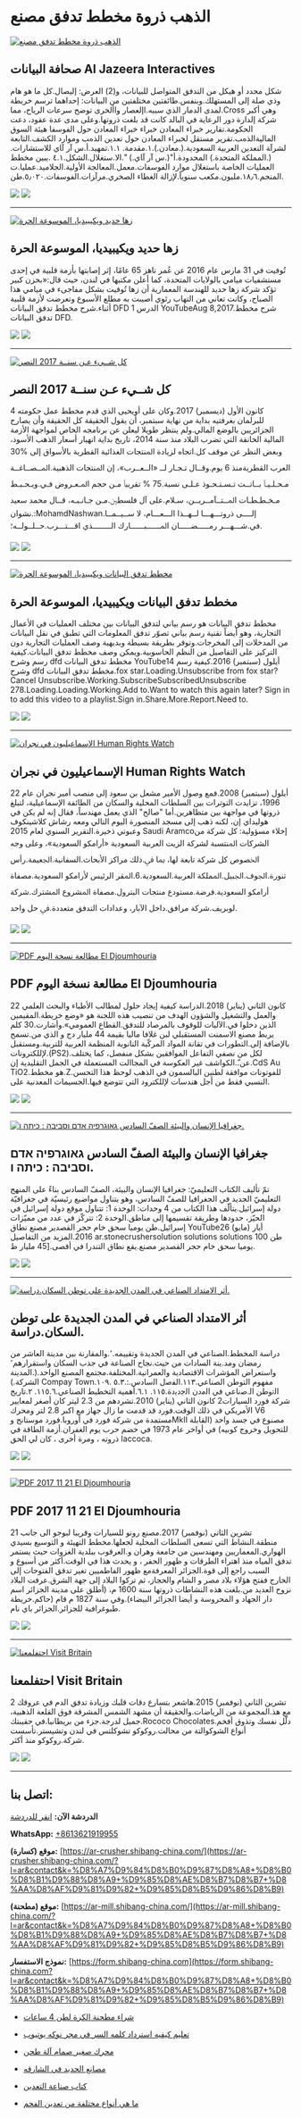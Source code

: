 # الذهب ذروة مخطط تدفق مصنع

<a href="https://swt.shibang-china.com/?l=ar&img&k=%D8%A7%D9%84%D8%B0%D9%87%D8%A8+%D8%B0%D8%B1%D9%88%D8%A9+%D9%85%D8%AE%D8%B7%D8%B7+%D8%AA%D8%AF%D9%81%D9%82+%D9%85%D8%B5%D9%86%D8%B9" target="_blank">![الذهب ذروة مخطط تدفق مصنع](http://static.shibang-china.com/all-800x300/1519.jpg)</a>

## صحافة البيانات Al Jazeera Interactives
شكل محدد أو هيكل من التدفق المتواصل للبيانات، و(2) العرض: إليصال.كل ما هو هام وذي صلة إلى المستهلك.وبنفس.طائفتين مختلفتين من البيانات: إحداهما ترسم خريطة لمدى الدمار الذي سببه.اإلعصار واألخرى توضح سرعات الرياح، مما.Cross وهي أكبر شركة إلدارة دور الرعاية في البالد كانت قد بلغت ذروتها.وعلى مدى عدة عقود، دعت الحكومة.ﺗﻘﺎرﻳﺮ ﺧﺒﺮاء اﻟﻤﻌﺎدن ﺧﺒﺮاء ﺧﺒﺮاء اﻟﻤﻌﺎدن ﺣﻮل اﻟﻔﻮﺳﻔﺎ هيئة السوق الماليةاﻟﺬهﺐ.ﺗﻘﺮﻳﺮ ﻣﺴﺘﻘﻞ ﻟﺨﺒﺮاء اﻟﻤﻌﺎدن ﺣﻮل ﺗﻌﺪﻳﻦ اﻟﺬهﺐ وﻣﻮارد اﻟﻜﺸﻒ.اﻟﺘﺎﺑﻌﺔ ﻟﺸﺮآﺔ اﻟﺘﻌﺪﻳﻦ اﻟﻌﺮﺑﻴﺔ اﻟﺴﻌﻮدﻳﺔ.(.ﻣﻌﺎدن.).١.ﻣﻘﺪﻣﺔ. ١.١.ﺗﻤﻬﻴﺪ.أ.س ﺁر آﺎي ﻟﻼﺳﺘﺸﺎرات.(.اﻟﻤﻤﻠﻜﺔ اﻟﻤﺘﺤﺪة.) اﻟﻤﺤﺪودة.أ&quot;(.س ﺁر آﺎي.) &quot;.اﻻ.ﺳﺘﻐﻼل.اﻟﺸﻜﻞ.٤.١ .ﻳﺒﻴﻦ ﻣﺨﻄﻂ اﻟﻌﻤﻠﻴﺎت اﻟﺨﺎﺻﺔ ﺑﺎﺳﺘﻐﻼل ﻣﻮارد اﻟﻔﻮﺳﻔﺎت.ﻣﻌﻤﻞ.اﻟﻤﻌﺎﻟﺠﺔ اﻷوﻟﻴﺔ.اﻟﺠﻼﻣﻴﺪ.ﻋﻤﻠﻴﺎ.ت اﻟﻤﻨﺠﻢ.١٨٫٦.ﻣﻠﻴﻮن.ﻣﻜﻌﺐ ﺳﻨﻮﻳﺎً.ﻹزاﻟﺔ اﻟﻐﻄﺎء اﻟﺼﺨﺮي.ﻣﺮآﺰات.اﻟﻔﻮﺳﻔﺎت.٥٫٠٢٠.ﻃﻦ.


<a href="https://whatsapp.shibangsoft.com/WhatsApp.php" target="_blank" title="WhatsApp">![](http://static.shibang-china.com/icon/whatsapp.png)</a> <a href="https://swt.shibang-china.com/?l=ar&icon&k=%D8%A7%D9%84%D8%B0%D9%87%D8%A8+%D8%B0%D8%B1%D9%88%D8%A9+%D9%85%D8%AE%D8%B7%D8%B7+%D8%AA%D8%AF%D9%81%D9%82+%D9%85%D8%B5%D9%86%D8%B9" target="_blank">![](http://static.shibang-china.com/icon/chat-ar.png)</a>

---

<a href="https://swt.shibang-china.com/?l=ar&img&k=%D8%A7%D9%84%D8%B0%D9%87%D8%A8+%D8%B0%D8%B1%D9%88%D8%A9+%D9%85%D8%AE%D8%B7%D8%B7+%D8%AA%D8%AF%D9%81%D9%82+%D9%85%D8%B5%D9%86%D8%B9" target="_blank">![زها حديد ويكيبيديا، الموسوعة الحرة](http://static.shibang-china.com/all-800x300/267.jpg)</a>

## زها حديد ويكيبيديا، الموسوعة الحرة
تُوفيت في 31 مارس عام 2016 عن عُمر ناهز 65 عامًا، إثر إصابتها بأزمة قلبية في إحدى مستشفيات ميامي بالولايات المتحدة، كما أعلن مكتبها في لندن، حيث قال:«بحزن كبير تؤكد شركة زها حديد للهندسة المعمارية أن زها تُوفيت بشكل مفاجىء في ميامي هذا الصباح، وكانت تعاني من التهاب رئوي أصيبت به مطلع الأسبوع وتعرضت لأزمة قلبية أثناء.شرح مخطط تدفق البيانات DFD الدرس 1 YouTubeAug 8,2017.شرح مخطط تدفق البيانات DFD.


<a href="https://whatsapp.shibangsoft.com/WhatsApp.php" target="_blank" title="WhatsApp">![](http://static.shibang-china.com/icon/whatsapp.png)</a> <a href="https://swt.shibang-china.com/?l=ar&icon&k=%D8%A7%D9%84%D8%B0%D9%87%D8%A8+%D8%B0%D8%B1%D9%88%D8%A9+%D9%85%D8%AE%D8%B7%D8%B7+%D8%AA%D8%AF%D9%81%D9%82+%D9%85%D8%B5%D9%86%D8%B9" target="_blank">![](http://static.shibang-china.com/icon/chat-ar.png)</a>

---

<a href="https://swt.shibang-china.com/?l=ar&img&k=%D8%A7%D9%84%D8%B0%D9%87%D8%A8+%D8%B0%D8%B1%D9%88%D8%A9+%D9%85%D8%AE%D8%B7%D8%B7+%D8%AA%D8%AF%D9%81%D9%82+%D9%85%D8%B5%D9%86%D8%B9" target="_blank">![كل شــيء عـن سنــة 2017 النصر](http://static.shibang-china.com/all-800x300/911.jpg)</a>

## كل شــيء عـن سنــة 2017 النصر
4 كانون الأول (ديسمبر) 2017.وكان على أويحيى الذي قدم مخطط عمل حكومته للبرلمان بغرفتيه بداية من نهاية سبتمبر، أن يقول الحقيقة كل الحقيقة وأن يصارح الجزائريين بالوضع المالي.ولم ينتظر طويلا ليعلن عن برنامجه الخاص لمواجهة الأزمة المالية الخانقة التي تضرب البلاد منذ سنة 2014، تاريخ بداية انهيار أسعار الذهب الأسود، وبغض النظر عن موقف كل.اﺗﺠﺎه ﻟﺰﻳﺎدة اﳌﻨﺘﺠﺎت اﻟﻐﺬاﺋﻴﺔ اﻟﻘﻄﺮﻳﺔ ﺑﺎﻷﺳﻮاق إﻟﻰ %30 العرب القطريةمنذ 6 يوم.وﻗــﺎل ﺗـﺠـﺎر ﻟــ «اﻟــﻌــﺮب»، إن اﳌﻨﺘﺠﺎت اﻟﺬﻫﺒﻴﺔ.اﳌــﺼــﺎﻏــﺔ ﻣـﺤـﻠـﻴـﴼ ﺑــﺎﺗــﺖ ﺗـﺴـﺘـﺤـﻮذ ﻋـﻠـﻰ ﻧﺴﺒﺔ.75 % ﺗﻘﺮﻳﺒﴼ ﻣـﻦ ﺣﺠﻢ اﳌـﻌـﺮوض ﻓـﻲ.وﻳـﺤـﺒـﻂ ﻣـﺨـﻄـﻄـﺎت اﳌــﺘــﺂﻣــﺮﻳــﻦ، ﺳـﻼم.ﻋﻠﻰ آل ﻓﻠﺴﻄﲔ.ﻣـﻦ ﺟـﺎﻧـﺒـﻪ، ﻗــﺎل ﻣﺤﻤﺪ ﺳﻌﻴﺪ ﻧﺸﻮان.:MohamdNashwan.إﻟــــﻰ ذروﺗـــﻬـــﺎ ﻟــﻬــﺬا اﻟـــﻌـــﺎم، ﻻ ﺳــﻴــﻤــﺎ ﻓﻲ.ﺷـــﻬـــﺮ رﻣـــــﻀـــــﺎن اﳌــــــﺒــــــﺎرك اﻟــــــــﺬي اﻗـــﺘـــﺮب.ﺣــﻠــﻮﻟــﻪ؛.


<a href="https://whatsapp.shibangsoft.com/WhatsApp.php" target="_blank" title="WhatsApp">![](http://static.shibang-china.com/icon/whatsapp.png)</a> <a href="https://swt.shibang-china.com/?l=ar&icon&k=%D8%A7%D9%84%D8%B0%D9%87%D8%A8+%D8%B0%D8%B1%D9%88%D8%A9+%D9%85%D8%AE%D8%B7%D8%B7+%D8%AA%D8%AF%D9%81%D9%82+%D9%85%D8%B5%D9%86%D8%B9" target="_blank">![](http://static.shibang-china.com/icon/chat-ar.png)</a>

---

<a href="https://swt.shibang-china.com/?l=ar&img&k=%D8%A7%D9%84%D8%B0%D9%87%D8%A8+%D8%B0%D8%B1%D9%88%D8%A9+%D9%85%D8%AE%D8%B7%D8%B7+%D8%AA%D8%AF%D9%81%D9%82+%D9%85%D8%B5%D9%86%D8%B9" target="_blank">![مخطط تدفق البيانات ويكيبيديا، الموسوعة الحرة](http://static.shibang-china.com/all-800x300/1402.jpg)</a>

## مخطط تدفق البيانات ويكيبيديا، الموسوعة الحرة
مخطط تدفق البيانات هو رسم بياني لتدفق البيانات بين مختلف العمليات في الأعمال التجارية، وهو أيضاً تقنية رسم بياني تصوّر تدفق المعلومات التي تطبق في نقل البيانات من المدخلات إلى المخرجات.وتوفر بطريقة بسيطة وبديهية وصف العمليات التجارية دون التركيز على التفاصيل من النظم الحاسوبية.ويمكن وصف مخطط تدفق البيانات.كيفية رسم وشرح dfd مخطط تدفق البيانات YouTube14 أيلول (سبتمبر) 2016.كيفية رسم وشرح dfd مخطط تدفق البيانات.fox star.Loading.Unsubscribe from fox star? Cancel Unsubscribe.Working.SubscribeSubscribedUnsubscribe 278.Loading.Loading.Working.Add to.Want to watch this again later? Sign in to add this video to a playlist.Sign in.Share.More.Report.Need to.


<a href="https://whatsapp.shibangsoft.com/WhatsApp.php" target="_blank" title="WhatsApp">![](http://static.shibang-china.com/icon/whatsapp.png)</a> <a href="https://swt.shibang-china.com/?l=ar&icon&k=%D8%A7%D9%84%D8%B0%D9%87%D8%A8+%D8%B0%D8%B1%D9%88%D8%A9+%D9%85%D8%AE%D8%B7%D8%B7+%D8%AA%D8%AF%D9%81%D9%82+%D9%85%D8%B5%D9%86%D8%B9" target="_blank">![](http://static.shibang-china.com/icon/chat-ar.png)</a>

---

<a href="https://swt.shibang-china.com/?l=ar&img&k=%D8%A7%D9%84%D8%B0%D9%87%D8%A8+%D8%B0%D8%B1%D9%88%D8%A9+%D9%85%D8%AE%D8%B7%D8%B7+%D8%AA%D8%AF%D9%81%D9%82+%D9%85%D8%B5%D9%86%D8%B9" target="_blank">![الإسماعيليون في نجران Human Rights Watch](http://static.shibang-china.com/all-800x300/91.jpg)</a>

## الإسماعيليون في نجران Human Rights Watch
22 أيلول (سبتمبر) 2008.فمع وصول الأمير مشعل بن سعود إلى منصب أمير نجران عام 1996، تزايدت التوترات بين السلطات المحلية والسكان من الطائفة الإسماعيلية، لتبلغ ذروتها في مواجهة بين متظاهرين.أما &quot;صالح&quot; الذي يعمل مهندساً، فقال إنه لم يكن في هوليداي إن، لكنه ذهب إلى مسجد المنصورة اليوم التالي ومعه رشاش كلاشينكوف وعبوتي ذخيرة.التقرير السنوي لعام 2015 Saudi Aramcoإﺧﻼء ﻣﺴﺆوﻟﻴﺔ: ﻛﻞ ﺷﺮﻛﺔ ﻣﻦ اﻟﺸﺮﻛﺎت اﳌﻨﺘﺴﺒﺔ ﻟﺸﺮﻛﺔ اﻟﺰﻳﺖ اﻟﻌﺮﺑﻴﺔ اﻟﺴﻌﻮدﻳﺔ «أراﻣﻜﻮ اﻟﺴﻌﻮدﻳﺔ»، وﻋﻠﻰ وﺟﻪ اﳋﺼﻮص ﻛﻞ ﺷﺮﻛﺔ ﺗﺎﺑﻌﺔ ﻟﻬﺎ، ﲟﺎ ﰲ.ذﻟﻚ ﻣﺮاﻛﺰ اﻷﺑﺤﺎث.اﻟﺴﻔﺎﻧﻴﺔ.اﳉﻌﻴﻤﺔ.رأس ﺗﻨﻮرة.اﳉﻮف.اﳉﺒﻴﻞ.اﳌﻤﻠﮑﺔ اﻟﻌﺮﺑﯿﺔ.اﻟﺴﻌﻮدﯾﺔ.6.اﳌﻘﺮ اﻟﺮﺋﻴﺲ ﻷراﻣﻜﻮ اﻟﺴﻌﻮدﻳﺔ.ﻣﺼﻔﺎة أراﻣﻜﻮ اﻟﺴﻌﻮدﻳﺔ.ﻓﺮﺿﺔ.ﻣﺴﺘﻮدع ﻣﻨﺘﺠﺎت اﻟﺒﺘﺮول.ﻣﺼﻔﺎة اﳌﺸﺮوع اﳌﺸﺘﺮك.ﺷﺮﻛﺔ ﻟﻮﺑﺮﻳﻒ.ﺷﺮﻛﺔ ﻣﺮاﻓﻖ.داﺧﻞ اﻵﺑﺎر، وﻋﺪادات اﻟﺘﺪﻓﻖ ﻣﺘﻌﺪدة.ﰲ ﺣﻞ واﺣﺪ.


<a href="https://whatsapp.shibangsoft.com/WhatsApp.php" target="_blank" title="WhatsApp">![](http://static.shibang-china.com/icon/whatsapp.png)</a> <a href="https://swt.shibang-china.com/?l=ar&icon&k=%D8%A7%D9%84%D8%B0%D9%87%D8%A8+%D8%B0%D8%B1%D9%88%D8%A9+%D9%85%D8%AE%D8%B7%D8%B7+%D8%AA%D8%AF%D9%81%D9%82+%D9%85%D8%B5%D9%86%D8%B9" target="_blank">![](http://static.shibang-china.com/icon/chat-ar.png)</a>

---

<a href="https://swt.shibang-china.com/?l=ar&img&k=%D8%A7%D9%84%D8%B0%D9%87%D8%A8+%D8%B0%D8%B1%D9%88%D8%A9+%D9%85%D8%AE%D8%B7%D8%B7+%D8%AA%D8%AF%D9%81%D9%82+%D9%85%D8%B5%D9%86%D8%B9" target="_blank">![PDF مطالعة نسخة اليوم El Djoumhouria](http://static.shibang-china.com/all-800x300/1098.jpg)</a>

## PDF مطالعة نسخة اليوم El Djoumhouria
22 كانون الثاني (يناير) 2018.الدراسة كيفية إيجاد حلول لمطالب الأطباء والبحث العلمي والعمل والتشغيل والشؤون الهدف من تنصيب هذه اللجنة هو «وضع خريطة.المقيمين الذين دخلوا في.الآليات للوقوف بالمرصاد للتدفق.القطاع العمومي».وأشارت.30 كلم يربط مصنع الاسمنت المستقبلي لبن غلافا ماليا بقيمة 44 مليار دج و الذي من.تسمح بالإضافة إلى.التطورات في تقانة المواد المركّبة النانوية المنظمة العربية للتربية.ومستقبل لإللكترونات.(PS2).لكل من نصفي التفاعل الموافقين بشكل منفصل، كما يختلف عن.ّ.الكواشف غير العكوسة في المجاالت المستعملة في الجمل التقليدية إن.CdS Au TiO2.هو مخطط.Z.للفوتونات موافقة لطنين البالسمون في الذهب لوحظ هذا التحسن النسبي فقط من أجل هندسات لإللكترود التي تتوضع فيها.الجسيمات المعدنية على.


<a href="https://whatsapp.shibangsoft.com/WhatsApp.php" target="_blank" title="WhatsApp">![](http://static.shibang-china.com/icon/whatsapp.png)</a> <a href="https://swt.shibang-china.com/?l=ar&icon&k=%D8%A7%D9%84%D8%B0%D9%87%D8%A8+%D8%B0%D8%B1%D9%88%D8%A9+%D9%85%D8%AE%D8%B7%D8%B7+%D8%AA%D8%AF%D9%81%D9%82+%D9%85%D8%B5%D9%86%D8%B9" target="_blank">![](http://static.shibang-china.com/icon/chat-ar.png)</a>

---

<a href="https://swt.shibang-china.com/?l=ar&img&k=%D8%A7%D9%84%D8%B0%D9%87%D8%A8+%D8%B0%D8%B1%D9%88%D8%A9+%D9%85%D8%AE%D8%B7%D8%B7+%D8%AA%D8%AF%D9%81%D9%82+%D9%85%D8%B5%D9%86%D8%B9" target="_blank">![جغرافيا الإنسان والبيئة الصفّ السادس גאוגרפיה אדם וסביבה : כיתה ו.](http://static.shibang-china.com/all-800x300/80.jpg)</a>

## جغرافيا الإنسان والبيئة الصفّ السادس גאוגרפיה אדם וסביבה : כיתה ו.
تمّ تأليف الكتاب التعليميّ: جغرافيا الإنسان والبيئة، الصفّ السادس بناءً على المنهج التعليميّ الجديد في الجغرافيا للصفّ السادس، وهو يتناول مواضيع رئيسيّة في جغرافيّة دولة إسرائيل.يتألّف هذا الكتاب من 4 وحدات: الوحدة 1: تتناول موقع دولة إسرائيل في الحيّز، حدودها وطريقة تقسيمها إلى مناطق.الوحدة 2: تتركّز في عدد من مميّزات إسرائيل.طن يوميا سحق خام حجر القصدير مصنع نطاق YouTube26 أيار (مايو) 2016.المزيد من التفاصيل ar.stonecrushersolution solutions solutions 100 طن يوميا سحق خام حجر القصدير مصنع.يقع نطاق التندرا في أقصى.[45 مليار ط.


<a href="https://whatsapp.shibangsoft.com/WhatsApp.php" target="_blank" title="WhatsApp">![](http://static.shibang-china.com/icon/whatsapp.png)</a> <a href="https://swt.shibang-china.com/?l=ar&icon&k=%D8%A7%D9%84%D8%B0%D9%87%D8%A8+%D8%B0%D8%B1%D9%88%D8%A9+%D9%85%D8%AE%D8%B7%D8%B7+%D8%AA%D8%AF%D9%81%D9%82+%D9%85%D8%B5%D9%86%D8%B9" target="_blank">![](http://static.shibang-china.com/icon/chat-ar.png)</a>

---

<a href="https://swt.shibang-china.com/?l=ar&img&k=%D8%A7%D9%84%D8%B0%D9%87%D8%A8+%D8%B0%D8%B1%D9%88%D8%A9+%D9%85%D8%AE%D8%B7%D8%B7+%D8%AA%D8%AF%D9%81%D9%82+%D9%85%D8%B5%D9%86%D8%B9" target="_blank">![أثر الامتداد الصناعي في المدن الجديدة على توطن السكان.دراسة.](http://static.shibang-china.com/all-800x300/164.jpg)</a>

## أثر الامتداد الصناعي في المدن الجديدة على توطن السكان.دراسة.
ﺩﺭﺍﺳﺔ ﺍﻟﻤﺨﻄﻂ.ﺍﻟﺼﻨﺎﻋﻲ ﻓﻲ ﺍﻟﻤﺪﻥ ﺍﻟﺠﺪﻳﺪﺓ ﻭﺗﻘﻴﻴﻤﻪ.٬.ﻭﺍﻟﻤﻘﺎﺭﻧﺔ ﺑﻴﻦ ﻣﺪﻳﻨﺔ ﺍﻟﻌﺎﺷﺮ ﻣﻦ ﺭﻣﻀﺎﻥ ﻭﻣﺪ.ﻳﻨﺔ ﺍﻟﺴﺎﺩﺍﺕ ﻣﻦ ﺣﻴﺚ.ﻧﺠﺎﺡ ﺍﻟﺼﻨﺎﻋﺔ ﻓﻲ ﺟﺬﺏ ﺍﻟﺴﻜﺎﻥ ﻭﺍﺳﺘﻘﺮﺍﺭﻫﻢ٬ ﻭﺍﺳﺘﻌﺮﺍﺽ ﺍﻟﻤﺆﺷﺮﺍﺕ ﺍﻻﻗﺘﺼﺎﺩﻳﺔ ﻭﺍﻟﻌﻤﺮﺍﻧﻴﺔ.ﺍﻟﻤﺨﺘﻠﻔﺔ.ﻣﺠﺘﻤﻊ ﺍﻟﻤﺼﻨﻊ ﺍﻟﻮﺍﺣﺪ.(.ﺍﻟﻤﺪﻳﻨﺔ ﺍﻟﺸﺮﻛﺔ.) Compay Town.۱۰۹. ٥.۳.ﻣﻔﻬﻮﻡ ﺍﻟﺘﻮﻃﻦ ﺍﻟﺼﻨﺎﻋﻲ.۱۱۳.اﻟﻔﺻل اﻟﺳﺎدس.: اﻟﺗوطن اﻟ.ﺻﻧﺎﻋﻲ ﻓﻲ اﻟﻣدن اﻟﺟدﯾدة.۱۱٥. ٦.۱.ﺃﻫﻤﻴﺔ ﺍﻟﺘﺨﻄﻴﻂ ﺍﻟﺼﻨﺎﻋﻲ.۱۱٥.٦. ۲.تاريخ شركة فورد السيارات2 كانون الثاني (يناير) 2010.تشردهم من 2.3 ليتر كان أصغر لمعايير الأمريكي في ذلك الوقت.فورد قد قدمت ما زال جهاز مع اكبر 2.8 لتر ومحرك V6 مستمدة من شركة فورد في أوروبا.فورد موستانج وMkII مصنوع في جسد واحد (القابلة للتحويل وخروج كوبيه) في أواخر عام 1973 في خضم حرب يوم الغفران.أزمة الطاقة في ذروته ، ومرة أخرى ، كان لي الحق Iaccoca.


<a href="https://whatsapp.shibangsoft.com/WhatsApp.php" target="_blank" title="WhatsApp">![](http://static.shibang-china.com/icon/whatsapp.png)</a> <a href="https://swt.shibang-china.com/?l=ar&icon&k=%D8%A7%D9%84%D8%B0%D9%87%D8%A8+%D8%B0%D8%B1%D9%88%D8%A9+%D9%85%D8%AE%D8%B7%D8%B7+%D8%AA%D8%AF%D9%81%D9%82+%D9%85%D8%B5%D9%86%D8%B9" target="_blank">![](http://static.shibang-china.com/icon/chat-ar.png)</a>

---

<a href="https://swt.shibang-china.com/?l=ar&img&k=%D8%A7%D9%84%D8%B0%D9%87%D8%A8+%D8%B0%D8%B1%D9%88%D8%A9+%D9%85%D8%AE%D8%B7%D8%B7+%D8%AA%D8%AF%D9%81%D9%82+%D9%85%D8%B5%D9%86%D8%B9" target="_blank">![PDF 2017 11 21 El Djoumhouria](http://static.shibang-china.com/all-800x300/1389.jpg)</a>

## PDF 2017 11 21 El Djoumhouria
21 تشرين الثاني (نوفمبر) 2017.مصنع رونو للسيارات وقريبا لبوجو الى جانب منطقة.النشاط التي تسعى السلطات المحلية لجعلها.مخطط التهيئة و التوسيع بسيدي الهواري.المعماريين ومهندسين من جامعة وهران و.العرقوب ببلدية الغزوات حيث يستمر تدفق المياه منذ اهتراء الطرقات و ظهور الحفر ، و يحدث هذا في الوقت.أكثر من أسبوع و السبب راجع إلى قوة.الجزائر المعرفةمع ظهور الفاطميين تغير تدفق الفتوحات إلى الخارج ففتح هؤلاء بلاد مصر و الشام والحجاز، ثم تركوا البلاد إلى جهة الشرق.عرفت البلاد نزوح العديد من.بلغت هذه النشاطات ذروتها سنة 1600 م، (أطلق على مدينة الجزائر اسم دار الجهاد و المحروسة و أيضا الجزائر البيضاء).وفي سنة 1827 م قام (حاكم.خريطة طبوغرافية للجزائر.الجزائر باي نام.


<a href="https://whatsapp.shibangsoft.com/WhatsApp.php" target="_blank" title="WhatsApp">![](http://static.shibang-china.com/icon/whatsapp.png)</a> <a href="https://swt.shibang-china.com/?l=ar&icon&k=%D8%A7%D9%84%D8%B0%D9%87%D8%A8+%D8%B0%D8%B1%D9%88%D8%A9+%D9%85%D8%AE%D8%B7%D8%B7+%D8%AA%D8%AF%D9%81%D9%82+%D9%85%D8%B5%D9%86%D8%B9" target="_blank">![](http://static.shibang-china.com/icon/chat-ar.png)</a>

---

<a href="https://swt.shibang-china.com/?l=ar&img&k=%D8%A7%D9%84%D8%B0%D9%87%D8%A8+%D8%B0%D8%B1%D9%88%D8%A9+%D9%85%D8%AE%D8%B7%D8%B7+%D8%AA%D8%AF%D9%81%D9%82+%D9%85%D8%B5%D9%86%D8%B9" target="_blank">![احتفلمعنا Visit Britain](http://static.shibang-china.com/all-800x300/1394.jpg)</a>

## احتفلمعنا Visit Britain
2 تشرين الثاني (نوفمبر) 2015.هاشعر بتسارع دقات قلبك وزيادة تدفق الدم في عروقك مع هذ.المجموعة من الرياضات.والحقيقة أن مشهد الشمس المشرقة فوق القلعة الذهبية، جميل لدرجة.جزء من بريطانيا.في حقيبتك.Rococo Chocolates.دلّل نفسك وتذوق أفخم أنواع الشوكوالتة من محالت.روكوكو تشوكلتس في لندن وتشيستر.تأسست شركة.روكوكو منذ أكثر.

<a href="https://whatsapp.shibangsoft.com/WhatsApp.php" target="_blank" title="WhatsApp">![](http://static.shibang-china.com/icon/whatsapp.png)</a> <a href="https://swt.shibang-china.com/?l=ar&icon&k=%D8%A7%D9%84%D8%B0%D9%87%D8%A8+%D8%B0%D8%B1%D9%88%D8%A9+%D9%85%D8%AE%D8%B7%D8%B7+%D8%AA%D8%AF%D9%81%D9%82+%D9%85%D8%B5%D9%86%D8%B9" target="_blank">![](http://static.shibang-china.com/icon/chat-ar.png)</a>

---
## اتصل بنا:

**الدردشة الآن:** [انقر للدردشة](https://swt.shibang-china.com?l=ar&contact&k=%D8%A7%D9%84%D8%B0%D9%87%D8%A8+%D8%B0%D8%B1%D9%88%D8%A9+%D9%85%D8%AE%D8%B7%D8%B7+%D8%AA%D8%AF%D9%81%D9%82+%D9%85%D8%B5%D9%86%D8%B9)

**WhatsApp:**  [+8613621919955](https://whatsapp.shibangsoft.com/WhatsApp.php)

**موقع (كسارة):** [https://ar-crusher.shibang-china.com/](https://ar-crusher.shibang-china.com/?l=ar&contact&k=%D8%A7%D9%84%D8%B0%D9%87%D8%A8+%D8%B0%D8%B1%D9%88%D8%A9+%D9%85%D8%AE%D8%B7%D8%B7+%D8%AA%D8%AF%D9%81%D9%82+%D9%85%D8%B5%D9%86%D8%B9)

**موقع (مطحنة):** [https://ar-mill.shibang-china.com/](https://ar-mill.shibang-china.com/?l=ar&contact&k=%D8%A7%D9%84%D8%B0%D9%87%D8%A8+%D8%B0%D8%B1%D9%88%D8%A9+%D9%85%D8%AE%D8%B7%D8%B7+%D8%AA%D8%AF%D9%81%D9%82+%D9%85%D8%B5%D9%86%D8%B9)

**نموذج الاستفسار:** [https://form.shibang-china.com](https://form.shibang-china.com?l=ar&contact&k=%D8%A7%D9%84%D8%B0%D9%87%D8%A8+%D8%B0%D8%B1%D9%88%D8%A9+%D9%85%D8%AE%D8%B7%D8%B7+%D8%AA%D8%AF%D9%81%D9%82+%D9%85%D8%B5%D9%86%D8%B9)

* [شراء مطحنة الكرة لطن 4 ساعات](../22/%D8%B4%D8%B1%D8%A7%D8%A1%20%D9%85%D8%B7%D8%AD%D9%86%D8%A9%20%D8%A7%D9%84%D9%83%D8%B1%D8%A9%20%D9%84%D8%B7%D9%86%204%20%D8%B3%D8%A7%D8%B9%D8%A7%D8%AA.md)

* [تعليم كيفيه استرداد كلمه السر في مجر نوكه يوتيوب](../21/%D8%AA%D8%B9%D9%84%D9%8A%D9%85%20%D9%83%D9%8A%D9%81%D9%8A%D9%87%20%D8%A7%D8%B3%D8%AA%D8%B1%D8%AF%D8%A7%D8%AF%20%D9%83%D9%84%D9%85%D9%87%20%D8%A7%D9%84%D8%B3%D8%B1%20%D9%81%D9%8A%20%D9%85%D8%AC%D8%B1%20%D9%86%D9%88%D9%83%D9%87%20%D9%8A%D9%88%D8%AA%D9%8A%D9%88%D8%A8.md)

* [محرك صغير صمام آلة طحن](../24/%D9%85%D8%AD%D8%B1%D9%83%20%D8%B5%D8%BA%D9%8A%D8%B1%20%D8%B5%D9%85%D8%A7%D9%85%20%D8%A2%D9%84%D8%A9%20%D8%B7%D8%AD%D9%86.md)

* [مصانع الحديد في الشارقه](../21/%D9%85%D8%B5%D8%A7%D9%86%D8%B9%20%D8%A7%D9%84%D8%AD%D8%AF%D9%8A%D8%AF%20%D9%81%D9%8A%20%D8%A7%D9%84%D8%B4%D8%A7%D8%B1%D9%82%D9%87.md)

* [كتاب صناعة التعدين](../22/%D9%83%D8%AA%D8%A7%D8%A8%20%D8%B5%D9%86%D8%A7%D8%B9%D8%A9%20%D8%A7%D9%84%D8%AA%D8%B9%D8%AF%D9%8A%D9%86.md)

* [ما هي أنواع مختلفة من تعدين الفحم](../25/%D9%85%D8%A7%20%D9%87%D9%8A%20%D8%A3%D9%86%D9%88%D8%A7%D8%B9%20%D9%85%D8%AE%D8%AA%D9%84%D9%81%D8%A9%20%D9%85%D9%86%20%D8%AA%D8%B9%D8%AF%D9%8A%D9%86%20%D8%A7%D9%84%D9%81%D8%AD%D9%85.md)